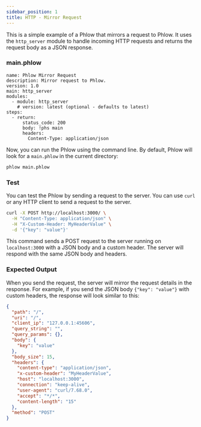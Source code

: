 ```yaml
---
sidebar_position: 1
title: HTTP - Mirror Request
---
```

This is a simple example of a Phlow that mirrors a request to Phlow. It uses the `http_server` module to handle incoming HTTP requests and returns the request body as a JSON response.

### main.phlow

```phlow
name: Phlow Mirror Request
description: Mirror request to Phlow.
version: 1.0
main: http_server
modules:
  - module: http_server
    # version: latest (optional - defaults to latest)
steps:
  - return:
      status_code: 200
      body: !phs main
      headers:
        Content-Type: application/json
```

Now, you can run the Phlow using the command line. By default, Phlow will look for a `main.phlow` in the current directory:

```bash
phlow main.phlow
```

### Test
You can test the Phlow by sending a request to the server. You can use `curl` or any HTTP client to send a request to the server.


```bash
curl -X POST http://localhost:3000/ \
  -H "Content-Type: application/json" \
  -H "X-Custom-Header: MyHeaderValue" \
  -d '{"key": "value"}'
```

This command sends a POST request to the server running on `localhost:3000` with a JSON body and a custom header. The server will respond with the same JSON body and headers.

### Expected Output
When you send the request, the server will mirror the request details in the response. For example, if you send the JSON body `{"key": "value"}` with custom headers, the response will look similar to this:

```json
{
  "path": "/",
  "uri": "/",
  "client_ip": "127.0.0.1:45606",
  "query_string": "",
  "query_params": {},
  "body": {
    "key": "value"
  },
  "body_size": 15,
  "headers": {
    "content-type": "application/json",
    "x-custom-header": "MyHeaderValue",
    "host": "localhost:3000",
    "connection": "keep-alive",
    "user-agent": "curl/7.68.0",
    "accept": "*/*",
    "content-length": "15"
  },
  "method": "POST"
}
```
